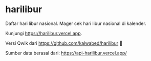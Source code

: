 # harilibur

Daftar hari libur nasional. Mager cek hari libur nasional di kalender.

Kunjungi https://harilibur.vercel.app.

Versi Qwik dari https://github.com/kalwabed/harilibur 🚀

Sumber data berasal dari: https://api-harilibur.vercel.app/
